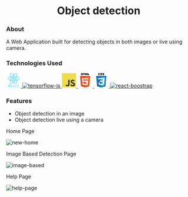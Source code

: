 

<h1 align="center">Object detection</h1>

<h3>About</h3>
<p>A Web Application built for detecting objects in both images or live using camera.</p> 
<h3>Technologies Used</h3>
<p> <a href="https://reactjs.org/" target="_blank"> <img src="https://raw.githubusercontent.com/devicons/devicon/master/icons/react/react-original-wordmark.svg" alt="react" width="40" height="40"/> </a>
<a href="https://www.tensorflow.org/js" target="_blank"> <img src="https://raw.githubusercontent.com/valohai/ml-logos/master/tensorflow-tf.svg" alt="tensorflow-js" width="40" height="40"/> </a>
<a href="https://developer.mozilla.org/en-US/docs/Web/JavaScript" target="_blank"> <img src="https://raw.githubusercontent.com/devicons/devicon/master/icons/javascript/javascript-original.svg" alt="javascript" width="40" height="40"/> </a> 
<a href="https://www.w3.org/html/" target="_blank"> <img src="https://raw.githubusercontent.com/devicons/devicon/master/icons/html5/html5-original-wordmark.svg" alt="html5" width="40" height="40"/> </a><a href="https://www.w3schools.com/css/" target="_blank"> <img src="https://raw.githubusercontent.com/devicons/devicon/master/icons/css3/css3-original-wordmark.svg" alt="css3" width="40" height="40"/> </a>
<a href="https://react-bootstrap.github.io" target="_blank"> <img src="https://user-images.githubusercontent.com/25654606/121051003-b5aee980-c7d6-11eb-8a27-ee813f69840f.png" alt="react-boostrap" width="40" height="40"/> </a>
</p>
<h3>Features</h3>

* Object detection in an image
* Object detection live using a camera


Home Page

![new-home](https://user-images.githubusercontent.com/65075827/121137493-5099d900-c854-11eb-8d2a-63bfdad8aa7c.PNG)

Image Based Detection Page

![image-based](https://user-images.githubusercontent.com/65075827/121136774-a1f59880-c853-11eb-8860-a8ce1564ff2c.PNG)

Help Page

![help-page](https://user-images.githubusercontent.com/65075827/121136824-afab1e00-c853-11eb-8db7-3e3b31719632.PNG)



